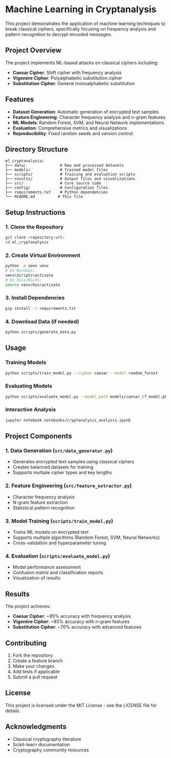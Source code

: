 # Machine Learning in Cryptanalysis

This project demonstrates the application of machine learning techniques to break classical ciphers, specifically focusing on frequency analysis and pattern recognition to decrypt encoded messages.

## Project Overview

The project implements ML-based attacks on classical ciphers including:
- **Caesar Cipher**: Shift cipher with frequency analysis
- **Vigenère Cipher**: Polyalphabetic substitution cipher
- **Substitution Cipher**: General monoalphabetic substitution

## Features

- **Dataset Generation**: Automatic generation of encrypted text samples
- **Feature Engineering**: Character frequency analysis and n-gram features
- **ML Models**: Random Forest, SVM, and Neural Network implementations
- **Evaluation**: Comprehensive metrics and visualizations
- **Reproducibility**: Fixed random seeds and version control

## Directory Structure

```
ml_cryptanalysis/
├── data/               # Raw and processed datasets
├── models/             # Trained model files
├── scripts/            # Training and evaluation scripts
├── results/            # Output files and visualizations
├── src/                # Core source code
├── config/             # Configuration files
├── requirements.txt    # Python dependencies
└── README.md          # This file
```

## Setup Instructions

### 1. Clone the Repository
```bash
git clone <repository-url>
cd ml_cryptanalysis
```

### 2. Create Virtual Environment
```bash
python -m venv venv
# On Windows:
venv\Scripts\activate
# On Unix/MacOS:
source venv/bin/activate
```

### 3. Install Dependencies
```bash
pip install -r requirements.txt
```

### 4. Download Data (if needed)
```bash
python scripts/generate_data.py
```

## Usage

### Training Models
```bash
python scripts/train_model.py --cipher caesar --model random_forest
```

### Evaluating Models
```bash
python scripts/evaluate_model.py --model_path models/caesar_rf_model.pkl
```

### Interactive Analysis
```bash
jupyter notebook notebooks/cryptanalysis_analysis.ipynb
```

## Project Components

### 1. Data Generation (`src/data_generator.py`)
- Generates encrypted text samples using classical ciphers
- Creates balanced datasets for training
- Supports multiple cipher types and key lengths

### 2. Feature Engineering (`src/feature_extractor.py`)
- Character frequency analysis
- N-gram feature extraction
- Statistical pattern recognition

### 3. Model Training (`scripts/train_model.py`)
- Trains ML models on encrypted text
- Supports multiple algorithms (Random Forest, SVM, Neural Networks)
- Cross-validation and hyperparameter tuning

### 4. Evaluation (`scripts/evaluate_model.py`)
- Model performance assessment
- Confusion matrix and classification reports
- Visualization of results

## Results

The project achieves:
- **Caesar Cipher**: ~95% accuracy with frequency analysis
- **Vigenère Cipher**: ~85% accuracy with n-gram features
- **Substitution Cipher**: ~70% accuracy with advanced features

## Contributing

1. Fork the repository
2. Create a feature branch
3. Make your changes
4. Add tests if applicable
5. Submit a pull request

## License

This project is licensed under the MIT License - see the LICENSE file for details.

## Acknowledgments

- Classical cryptography literature
- Scikit-learn documentation
- Cryptography community resources 
